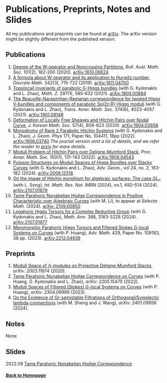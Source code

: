 # Publications, Preprints, Notes and Slides 

All my publications and preprints can be found at [arXiv](http://arxiv.org/a/sun_h_4). The arXiv version might be slightly different from the published version.

## Publications
1. [Degree of the W-operator and Noncrossing Partitions](https://doi.org/10.1017/S0004972719001084), *Bull. Aust. Math. Soc.* 101(2), 182-200 (2020). [arXiv:1610.06624](https://arxiv.org/abs/1610.06624)
2. [A formula about W-operator and its application to Hurwitz number](https://doi.org/10.1016/j.disc.2018.10.038), *Discrete Math.* 342(3), 715-722 (2019). [arXiv:1611.04700](https://arxiv.org/abs/1611.04700)
3. [Topolocail invariants of parabolic G-Higgs bundles](https://doi.org/10.1007/s00209-020-02526-4) (with G. Kydonakis and L. Zhao), *Math. Z.* 297(1), 585-632 (2021). [arXiv:1806.00884](https://arxiv.org/abs/1806.00884)
4. [The Beauville-Narasimhan-Ramanan correspondence for twisted Higgs V-bundles and components of parabolic Sp(2n;R)-Higgs moduli](https://doi.org/10.1090/tran/8284) (with G. Kydonakis and L. Zhao), *Trans. Amer. Math. Soc.* 374(6), 4023-4057 (2021). [arXiv:1901.09148](https://arxiv.org/abs/1901.09148)
5. [Deformation of Locally Free Sheaves and Hitchin Pairs over Nodal Curve](https://doi.org/10.4134/JKMS.j190334), *J. Korean Math. Soc.* 57(4), 809-823 (2020). [arXiv:1904.02658](https://arxiv.org/abs/1904.02658)
6. [Monodromy of Rank 2 Parabolic Hitchin Systems](https://doi.org/10.1016/j.geomphys.2021.104411) (with G. Kydonakis and L. Zhao), *J. Geom. Phys* 171, Paper No. 104411, 18pp (2022). [arXiv:1906.03740](https://arxiv.org/abs/1906.03740) *The journal version omit a lot of details, and we refer the reader to [arxiv](https://arxiv.org/abs/1906.03740) for more details.*
7. [Moduli Problem of Hitchin Pairs over Deligne-Mumford Stack](https://doi.org/10.1090/proc/15663), *Proc. Amer. Math. Soc.* 150(1), 131-143 (2022). [arXiv:1909.04543](https://arxiv.org/abs/1909.04543)
8. [Poisson Structures on Moduli Spaces of Higgs Bundles over Stacky Curves]([https://arxiv.org/abs/2008.12518](https://www.degruyter.com/document/doi/10.1515/advgeom-2024-0004/html)) (with G. Kydonakis and L. Zhao), *Adv. Geom.*, vol 24, no. 2, 163-182 (2024). [arXiv:2008.12518](https://arxiv.org/abs/2008.12518).
9. [On the image of Hitchin morphism for algebraic surfaces: The case $GL_n$](https://doi.org/10.1093/imrn/rnad043) (with L. Song), *Int. Math. Res. Not.* IMRN (2024), no.1, 492–514 (2024). [arXiv:2107.01679](https://arxiv.org/abs/2107.01679)
10. [Tame Parahoric Nonabelian Hodge Correspondence in Positive Characteristic over Algebraic Curves](https://arxiv.org/abs/2109.00850) (with M. Li), to appear at *Selecta Math.* (2024). [arXiv: 2109.00850](https://arxiv.org/abs/2109.00850)
11. [Logahoric Higgs Torsors for a Complex Reductive Group](https://doi.org/10.1007/s00208-023-02605-x) (with G. Kydonakis and L. Zhao), *Math. Ann.* 388, 3183-3228 (2024). [arXiv:2107.01977](https://arxiv.org/abs/2107.01977)
12. [Meromorphic Parahoric Higgs Torsors and Filtered Stokes G-local Systems on Curves](https://doi.org/10.1016/j.aim.2023.109183) (with P. Huang), *Adv. Math.* 429, Paper No. 109183, 38 pp. (2023). [arXiv:2212.04939](https://arxiv.org/abs/2212.04939)



## Preprints
1. [Moduli Space of $\Lambda$-modules on Projective Deligne-Mumford Stacks](https://arxiv.org/abs/2003.11674), *arXiv: 2003.11674* (2020).
2. [Tame Parahoric Nonabelian Hodge Correspondence on Curves](https://arxiv.org/abs/2205.15475) (with P. Huang, G. Kydonakis and L. Zhao), *arXiv: 2205.15475* (2022).
3. [Moduli Spaces of Filtered (Stokes) G-local Systems on Curves](https://arxiv.org/abs/2304.09999) (with P. Huang), *arXiv: 2304.09999* (2023).
4. [On the Existence of Gr-semistable Filtrations of Orthogonal/Symplectic lambda-connections](https://arxiv.org/abs/2401.09956) (with M. Sheng and J. Wang), *arXiv: 2401.09956* (2024).


## Notes

None

## Slides

2022.08 [Tame Parahoric Nonabelian Hodge Correspondence](notes/tame_parahoric_nonabelian_Hodge_correspondence.pdf)

##### [Back to Homepage](index.md)
